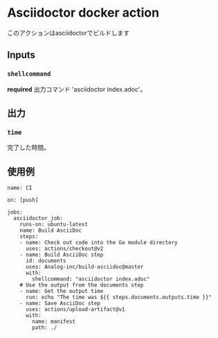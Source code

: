 # Asciidoctor docker action

このアクションはasciidoctorでビルドします

## Inputs

### `shellcommand`

**required** 出力コマンド 'asciidoctor index.adoc'。

## 出力

### `time`

完了した時間。

## 使用例
```
name: CI

on: [push]

jobs:
  asciidoctor_job:
    runs-on: ubuntu-latest
    name: Build AsciiDoc
    steps:
    - name: Check out code into the Go module directory
      uses: actions/checkout@v2
    - name: Build AsciiDoc step
      id: documents
      uses: Analog-inc/build-asciidoc@master
      with:
        shellcommand: "asciidoctor index.adoc" 
    # Use the output from the documents step
    - name: Get the output time
      run: echo "The time was ${{ steps.documents.outputs.time }}"
    - name: Save AsciiDoc step
      uses: actions/upload-artifact@v1
      with:
        name: manifest
        path: ./
        
```

